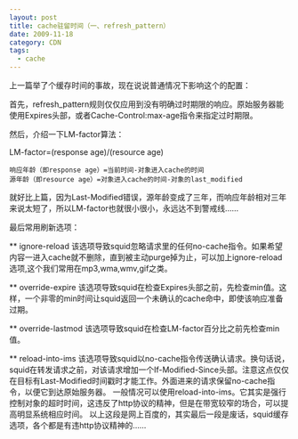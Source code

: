 ```yaml
---
layout: post
title: cache驻留时间（一、refresh_pattern）
date: 2009-11-18
category: CDN
tags:
  - cache
---
```


上一篇举了个缓存时间的事故，现在说说普通情况下影响这个的配置：

首先，refresh_pattern规则仅仅应用到没有明确过时期限的响应。原始服务器能使用Expires头部，或者Cache-Control:max-age指令来指定过时期限。

然后，介绍一下LM-factor算法：

LM-factor=(response age)/(resource age)

    响应年龄（即response age）=当前时间-对象进入cache的时间
    源年龄（即resource age）=对象进入cache的时间-对象的last_modified

就好比上篇，因为Last-Modified错误，源年龄变成了三年，而响应年龄相对三年来说太短了，所以LM-factor也就很小很小，永远达不到警戒线……

最后常用刷新选项：

** ignore-reload
该选项导致squid忽略请求里的任何no-cache指令。如果希望内容一进入cache就不删除，直到被主动purge掉为止，可以加上ignore-reload选项,这个我们常用在mp3,wma,wmv,gif之类。

** override-expire
该选项导致squid在检查Expires头部之前，先检查min值。这样，一个非零的min时间让squid返回一个未确认的cache命中，即使该响应准备过期。

** override-lastmod
该选项导致squid在检查LM-factor百分比之前先检查min值。

** reload-into-ims
该选项导致squid以no-cache指令传送确认请求。换句话说，squid在转发请求之前，对该请求增加一个If-Modified-Since头部。注意这点仅仅在目标有Last-Modified时间戳时才能工作。外面进来的请求保留no-cache指令，以便它到达原始服务器。
一般情况可以使用reload-into-ims。它其实是强行控制对象的超时时间，这违反了http协议的精神，但是在带宽较窄的场合，可以提高明显系统相应时间。
以上这段是网上百度的，其实最后一段是废话，squid缓存选项，各个都是有违http协议精神的……


